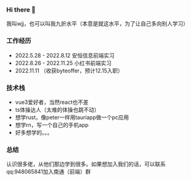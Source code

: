 ### Hi there 👋

我叫wjj，也可以叫我九折水平（本意是就这水平，为了让自己多向别人学习）

### 工作经历

- 2022.5.28 - 2022.8.12    安恒信息前端实习
- 2022.8.26 - 2022.11.25   小红书前端实习
- 2022.11.11 （收获byteoffer，预计12.15入职）

### 技术栈

- vue3爱好者，当然react也不差
- ts体操达人（太难的体操也跳不动）
- 想学rust，像peter一样用tauriapp做一个pc应用
- 想学rn，写一个自己的手机app
- 好多想学的。。。

### 总结

认识很多佬，从他们那边学到很多。如果想加入我们的话，可以联系qq:948065841加入南通（前端）群
